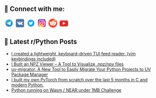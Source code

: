 ## 🔎 Connect with me:
[<img src="https://github.com/bullbesh/bullbesh/blob/main/images/Telegram.png" width="32" height="32" />](https://t.me/bullbesh)
[<img src="https://github.com/bullbesh/bullbesh/blob/main/images/VK.png" width="32" height="32" />](https://vk.com/bullbesh)
[<img src="https://github.com/bullbesh/bullbesh/blob/main/images/Twitter.png" width="32" height="32" />](https://twitter.com/bullbesh1)
[<img src="https://github.com/bullbesh/bullbesh/blob/main/images/Instagram.png" width="32" height="32" />](https://www.instagram.com/bullbesh)
[<img src="https://github.com/bullbesh/bullbesh/blob/main/images/Reddit.png" width="32" height="32" />](https://www.reddit.com/user/bullbesh)
[<img src="https://github.com/bullbesh/bullbesh/blob/main/images/YouTube.png" width="32" height="32" />](https://www.youtube.com/channel/UCtfjRs6uzgq5mfm8S06WTcg)

## 📕 Latest r/Python Posts
<!-- BLOG-POST-LIST:START -->
- [I created a lightweight, keyboard-driven TUI feed reader. &lpar;vim keybindings included&rpar;](https://www.reddit.com/r/Python/comments/1hv632l/i_created_a_lightweight_keyboarddriven_tui_feed/)
- [I Built an NPZ Viewer – A Tool to Visualize .npz/npy files](https://www.reddit.com/r/Python/comments/1hv3981/i_built_an_npz_viewer_a_tool_to_visualize_npznpy/)
- [uv-migrator: A New Tool to Easily Migrate Your Python Projects to UV Package Manager](https://www.reddit.com/r/Python/comments/1hv33ks/uvmigrator_a_new_tool_to_easily_migrate_your/)
- [I built my own PyTorch from scratch over the last 5 months in C and modern Python.](https://www.reddit.com/r/Python/comments/1hv14tt/i_built_my_own_pytorch_from_scratch_over_the_last/)
- [Python running on Wasm / NEAR under 1MB Challenge](https://www.reddit.com/r/Python/comments/1huxrs6/python_running_on_wasm_near_under_1mb_challenge/)
<!-- BLOG-POST-LIST:END -->
